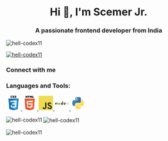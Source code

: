 <h1 align="center">Hi 👋, I'm Scemer Jr.</h1>
<h3 align="center">A passionate frontend developer from India</h3>

<p align="left"> <img src="https://komarev.com/ghpvc/?username=hell-codex11&label=Profile%20views&color=0e75b6&style=flat" alt="hell-codex11" /> </p>

<p align="left"> <a href="https://github.com/ryo-ma/github-profile-trophy"><img src="https://github-profile-trophy.vercel.app/?username=hell-codex11" alt="hell-codex11" /></a> </p>

<h3 align="left">Connect with me</h3>
<p align="left">
</p>

<h3 align="left">Languages and Tools:</h3>
<p align="left"> <a href="https://www.w3schools.com/css/" target="_blank" rel="noreferrer"> <img src="https://raw.githubusercontent.com/devicons/devicon/master/icons/css3/css3-original-wordmark.svg" alt="css3" width="40" height="40"/> </a> <a href="https://www.w3.org/html/" target="_blank" rel="noreferrer"> <img src="https://raw.githubusercontent.com/devicons/devicon/master/icons/html5/html5-original-wordmark.svg" alt="html5" width="40" height="40"/> </a> <a href="https://developer.mozilla.org/en-US/docs/Web/JavaScript" target="_blank" rel="noreferrer"> <img src="https://raw.githubusercontent.com/devicons/devicon/master/icons/javascript/javascript-original.svg" alt="javascript" width="40" height="40"/> </a> <a href="https://nodejs.org" target="_blank" rel="noreferrer"> <img src="https://raw.githubusercontent.com/devicons/devicon/master/icons/nodejs/nodejs-original-wordmark.svg" alt="nodejs" width="40" height="40"/> </a> <a href="https://www.python.org" target="_blank" rel="noreferrer"> <img src="https://raw.githubusercontent.com/devicons/devicon/master/icons/python/python-original.svg" alt="python" width="40" height="40"/> </a> </p>

<p><img align="left" src="https://github-readme-stats.vercel.app/api/top-langs?username=hell-codex11&show_icons=true&locale=en&layout=compact" alt="hell-codex11" /></p>

<p>&nbsp;<img align="center" src="https://github-readme-stats.vercel.app/api?username=hell-codex11&show_icons=true&locale=en" alt="hell-codex11" /></p>

<p><img align="center" src="https://github-readme-streak-stats.herokuapp.com/?user=hell-codex11&" alt="hell-codex11" /></p>
